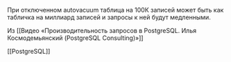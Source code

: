 При отключенном autovacuum таблица на 100К записей может быть как табличка на миллиард записей и запросы к ней будут медленными.

Из [[Видео «Производительность запросов в PostgreSQL. Илья Космодемьянский (PostgreSQL Consulting)»]]

[[PostgreSQL]]